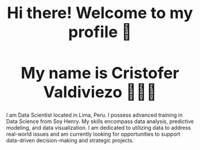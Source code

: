 
<div align="center">

<h1 style="font-size: 3em; font-weight: bold;">Hi there! Welcome to my profile 👋 </h1>

</div>


<div align="center">

<h1 style="font-size: 3em; font-weight: bold;"> My name is Cristofer Valdiviezo 👨🏻‍💻 </h1>

</div>

I am Data Scientist located in Lima, Peru. I possess advanced training in Data Science from Soy Henry. My skills encompass data analysis, predictive modeling, and data visualization. I am dedicated to utilizing data to address real-world issues and am currently looking for opportunities to support data-driven decision-making and strategic projects.


<!--
**CristVald/CristVald** is a ✨ _special_ ✨ repository because its `README.md` (this file) appears on your GitHub profile.



